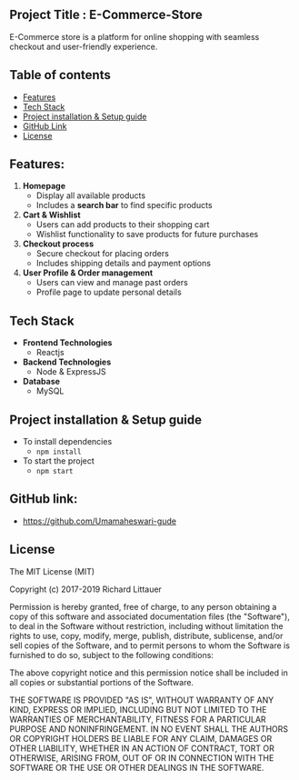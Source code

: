 ## Project Title :  E-Commerce-Store  
E-Commerce store is a platform for online shopping with seamless checkout and user-friendly experience.  
## Table of contents
- [Features](#features)
- [Tech Stack](#tech-stack)
- [Project installation & Setup guide](#project-installation&setup-guide)
- [GitHub Link](#github-link)
- [License](#license)

## Features: 
1. **Homepage**  
    - Display all available products  
    - Includes a **search bar** to find specific products 
2. **Cart & Wishlist**  
    - Users can add products to their shopping cart  
    - Wishlist functionality to save products for future purchases  
3. **Checkout process**  
   - Secure checkout for placing orders  
   - Includes shipping details and payment options  
4. **User Profile & Order management**  
   - Users can view and manage past orders  
   - Profile page to update personal details 
## Tech Stack  
- **Frontend Technologies**  
  - Reactjs  
- **Backend Technologies**  
  - Node & ExpressJS
- **Database**  
  - MySQL
## Project installation & Setup guide 
   - To install dependencies  
     - `npm install`  
   - To start the project
      - `npm start`
## GitHub link:
   - https://github.com/Umamaheswari-gude
## License
The MIT License (MIT)

Copyright (c) 2017-2019 Richard Littauer

Permission is hereby granted, free of charge, to any person obtaining a copy
of this software and associated documentation files (the "Software"), to deal
in the Software without restriction, including without limitation the rights
to use, copy, modify, merge, publish, distribute, sublicense, and/or sell
copies of the Software, and to permit persons to whom the Software is
furnished to do so, subject to the following conditions:

The above copyright notice and this permission notice shall be included in all
copies or substantial portions of the Software.

THE SOFTWARE IS PROVIDED "AS IS", WITHOUT WARRANTY OF ANY KIND, EXPRESS OR
IMPLIED, INCLUDING BUT NOT LIMITED TO THE WARRANTIES OF MERCHANTABILITY,
FITNESS FOR A PARTICULAR PURPOSE AND NONINFRINGEMENT. IN NO EVENT SHALL THE
AUTHORS OR COPYRIGHT HOLDERS BE LIABLE FOR ANY CLAIM, DAMAGES OR OTHER
LIABILITY, WHETHER IN AN ACTION OF CONTRACT, TORT OR OTHERWISE, ARISING FROM,
OUT OF OR IN CONNECTION WITH THE SOFTWARE OR THE USE OR OTHER DEALINGS IN THE
SOFTWARE.
